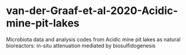 # van-der-Graaf-et-al-2020-Acidic-mine-pit-lakes
Microbiota data and analysis codes from Acidic mine pit lakes as natural bioreactors: in-situ attenuation mediated by biosulfidogenesis 
